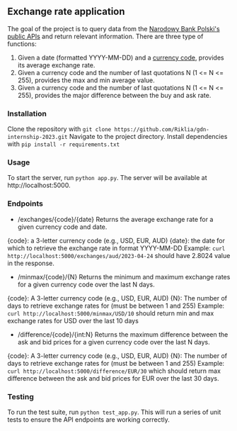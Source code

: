 ## Exchange rate application
The goal of the project is to query data from the [Narodowy Bank Polski's public APIs](http://api.nbp.pl/
) and return relevant information.
There are three type of functions:
1. Given a date (formatted YYYY-MM-DD) and a [currency code](https://nbp.pl/en/statistic-and-financial-reporting/rates/table-a/), provides its average exchange rate.
2. Given a currency code and the number of last quotations N (1 <= N <= 255), provides the max and min average value.
3. Given a currency code and the number of last quotations N (1 <= N <= 255), provides the major difference between the buy and ask rate.

### Installation
Clone the repository with `git clone https://github.com/Riklia/gdn-internship-2023.git`
Navigate to the project directory.
Install dependencies with `pip install -r requirements.txt`

### Usage
To start the server, run `python app.py`. The server will be available at http://localhost:5000.

### Endpoints
* /exchanges/{code}/{date}
Returns the average exchange rate for a given currency code and date.

{code}: a 3-letter currency code (e.g., USD, EUR, AUD)
{date}: the date for which to retrieve the exchange rate in format YYYY-MM-DD
Example: `curl http://localhost:5000/exchanges/aud/2023-04-24` should have 2.8024 value in the response.

* /minmax/{code}/{N}
Returns the minimum and maximum exchange rates for a given currency code over the last N days.

{code}: A 3-letter currency code (e.g., USD, EUR, AUD)
{N}: The number of days to retrieve exchange rates for (must be between 1 and 255)
Example: `curl http://localhost:5000/minmax/USD/10` should return min and max exchange rates for USD over the last 10 days

* /difference/{code}/{int:N}
Returns the maximum difference between the ask and bid prices for a given currency code over the last N days.

{code}: A 3-letter currency code (e.g., USD, EUR, AUD)
{N}: The number of days to retrieve exchange rates for (must be between 1 and 255)
Example: `curl http://localhost:5000/difference/EUR/30` which should return max difference between the ask and bid prices for EUR over the last 30 days.

### Testing
To run the test suite, run `python test_app.py`. This will run a series of unit tests to ensure the API endpoints are working correctly.
